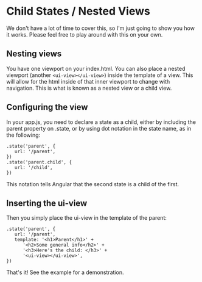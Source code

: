 # Child States / Nested Views
We don't have a lot of time to cover this, so I'm just going to show you how it works. Please feel free to play around with this on your own.

## Nesting views
You have one viewport on your index.html. You can also place a nested viewport (another `<ui-view></ui-view>`) inside the template of a view. This will allow for the html inside of that inner viewport to change with navigation. This is what is known as a nested view or a child view.

## Configuring the view
In your app.js, you need to declare a state as a child, either by including the parent property on .state, or by using dot notation in the state name, as in the following: 

```
.state('parent', {
   url: '/parent',
})
.state('parent.child', {
   url: '/child',
})
```

This notation tells Angular that the second state is a child of the first. 

## Inserting the ui-view
Then you simply place the ui-view in the template of the parent: 

```
.state('parent', {
   url: '/parent',
   template: '<h1>Parent</h1>' +
      '<h2>Some general info</h2>' +
      '<h3>Here's the child: </h3>' + 
      '<ui-view></ui-view>',
})
```

That's it! See the example for a demonstration. 
